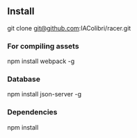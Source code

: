 ## Install

git clone git@github.com:IAColibri/racer.git

### For compiling assets

npm install webpack -g

### Database

npm install json-server -g

### Dependencies

npm install

